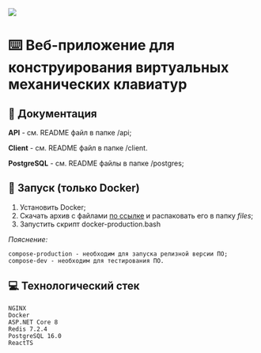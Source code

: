 <img src="https://github.com/tovDmitrij/keyboards/blob/main/docs/preview.jpeg" />

# :keyboard: Веб-приложение для конструирования виртуальных механических клавиатур

## :notebook: Документация
**API** - см. README файл в папке /api;

**Client** - см. README файл в папке /client.

**PostgreSQL** - см. README файлы в папке /postgres;

## :rocket: Запуск (только Docker)
1. Установить Docker;
2. Скачать архив с файлами [по ссылке](https://drive.google.com/file/d/1Id3OXdBQeUQqE8rKkgnQrbqrdmIlZ7qY/view?usp=sharing) и распаковать его в папку *files*;
3. Запустить скрипт docker-production.bash

*Пояснение:*
```
compose-production - необходим для запуска релизной версии ПО;
compose-dev - необходим для тестирования ПО.
```

## :computer: Технологический стек
```
NGINX
Docker
ASP.NET Core 8
Redis 7.2.4
PostgreSQL 16.0
ReactTS
```
